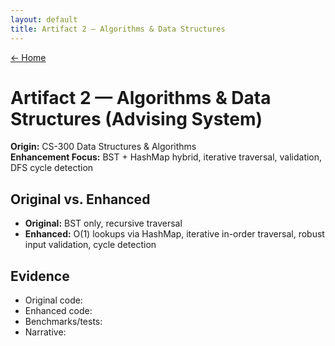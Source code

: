 ```yaml
---
layout: default
title: Artifact 2 — Algorithms & Data Structures
---
```


[← Home](/)

# Artifact 2 — Algorithms & Data Structures (Advising System)

**Origin:** CS-300 Data Structures & Algorithms  
**Enhancement Focus:** BST + HashMap hybrid, iterative traversal, validation, DFS cycle detection

## Original vs. Enhanced
- **Original:** BST only, recursive traversal
- **Enhanced:** O(1) lookups via HashMap, iterative in-order traversal, robust input validation, cycle detection

## Evidence
- Original code: <link>
- Enhanced code: <link>
- Benchmarks/tests: <link>
- Narrative: <link>
